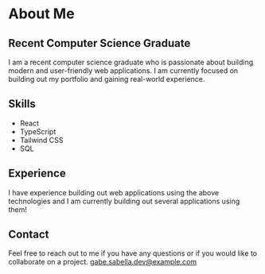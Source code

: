 
<h1>About Me</h1>
<h2>Recent Computer Science Graduate</h2>
<p>I am a recent computer science graduate who is passionate about building modern and user-friendly web applications. I am currently focused on building out my portfolio and gaining real-world experience.</p>
<h2>Skills</h2>
<ul>
  <li>React</li>
  <li>TypeScript</li>
  <li>Tailwind CSS</li>
  <li>SQL</li>
</ul>
<h2>Experience</h2>
<p>I have experience building out web applications using the above technologies and I am currently building out several applications using them!</p>

<h2>Contact</h2>
<p>Feel free to reach out to me if you have any questions or if you would like to collaborate on a project. <a href="mailto:gabe.sabella.dev@example.com">gabe.sabella.dev@example.com</a></p>
